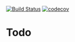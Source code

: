 [![Build Status](https://travis-ci.org/777Egor777/todo.svg?branch=master)](https://travis-ci.org/777Egor777/todo)
[![codecov](https://codecov.io/gh/777Egor777/todo/branch/master/graph/badge.svg?token=GO9W5CVM45)](https://codecov.io/gh/777Egor777/todo)

# Todo